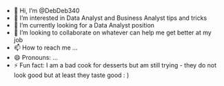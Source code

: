 - 👋 Hi, I’m @DebDeb340
- 👀 I’m interested in Data Analyst and Business Analyst tips and tricks
- 🌱 I’m currently looking for a Data Analyst position
- 💞️ I’m looking to collaborate on whatever can help me get better at my job
- 📫 How to reach me ...
- 😄 Pronouns: ...
- ⚡ Fun fact: I am a bad cook for desserts but am still trying - they do not look good but at least they taste good : )

<!---
DebDeb340/DebDeb340 is a ✨ special ✨ repository because its `README.md` (this file) appears on your GitHub profile.
You can click the Preview link to take a look at your changes.
--->
